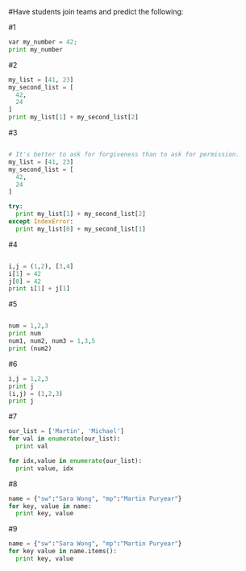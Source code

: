 
#Have students join teams and predict the following:

#1
```python
var my_number = 42;
print my_number
```


#2
```python
my_list = [41, 23]
my_second_list = [
  42,
  24
]
print my_list[1] + my_second_list[2]
```

#3
```python

# It's better to ask for forgiveness than to ask for permission.
my_list = [41, 23]
my_second_list = [
  42,
  24
]

try:
  print my_list[1] + my_second_list[2]
except IndexError:
  print my_list[0] + my_second_list[1]

```

#4
```python

i,j = (1,2), [3,4]
i[1] = 42
j[0] = 42
print i[1] + j[1]

```

#5
```python

num = 1,2,3
print num
num1, num2, num3 = 1,3,5
print (num2)

```


#6
```python
i,j = 1,2,3
print j
(i,j) = (1,2,3)
print j
```

#7
```python
our_list = ['Martin', 'Michael']
for val in enumerate(our_list):
  print val

for idx,value in enumerate(our_list):
  print value, idx
```


#8
```python
name = {"sw":"Sara Wong", "mp":"Martin Puryear"}
for key, value in name:
  print key, value
```

#9
```python
name = {"sw":"Sara Wong", "mp":"Martin Puryear"}
for key value in name.items():
  print key, value
```
